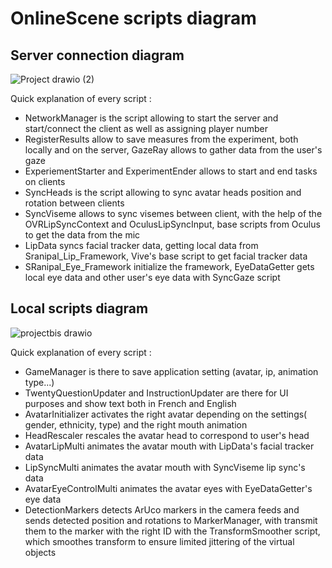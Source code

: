 # OnlineScene scripts diagram

## Server connection diagram

![Project drawio (2)](https://user-images.githubusercontent.com/73835238/214586314-24ecb755-0b59-46a0-9057-77be2dce4909.png)

Quick explanation of every script :
  - NetworkManager is the script allowing to start the server and start/connect the client as well as assigning player number
  - RegisterResults allow to save measures from the experiment, both locally and on the server, GazeRay allows to gather data from the user's gaze
  - ExperiementStarter and ExperimentEnder allows to start and end tasks on clients
  - SyncHeads is the script allowing to sync avatar heads position and rotation between clients
  - SyncViseme allows to sync visemes between client, with the help of the OVRLipSyncContext and OculusLipSyncInput, base scripts from Oculus to get the data from the mic
  - LipData syncs facial tracker data, getting local data from Sranipal_Lip_Framework, Vive's base script to get facial tracker data
  - SRanipal_Eye_Framework initialize the framework, EyeDataGetter gets local eye data and other user's eye data with SyncGaze script

## Local scripts diagram

![projectbis drawio](https://user-images.githubusercontent.com/73835238/214815398-9f4bc316-87d1-436a-8373-5653fd94e7cb.png)

Quick explanation of every script :
  - GameManager is there to save application setting (avatar, ip, animation type...)
  - TwentyQuestionUpdater and InstructionUpdater are there for UI purposes and show text both in French and English
  - AvatarInitializer activates the right avatar depending on the settings( gender, ethnicity, type) and the right mouth animation
  - HeadRescaler rescales the avatar head to correspond to user's head
  - AvatarLipMulti animates the avatar mouth with LipData's facial tracker data
  - LipSyncMulti animates the avatar mouth with SyncViseme lip sync's data
  - AvatarEyeControlMulti animates the avatar eyes with EyeDataGetter's eye data
  - DetectionMarkers detects ArUco markers in the camera feeds and sends detected position and rotations to MarkerManager, with transmit them to the marker with the right ID with the TransformSmoother script, which smoothes transform to ensure limited jittering of the virtual objects
